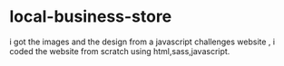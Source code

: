 # local-business-store

i got the images and the design from a javascript challenges website , i coded the website from scratch using html,sass,javascript.
